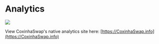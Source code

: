 # Analytics



![](<../../.gitbook/assets/image (9) (2).png>)

View CoxinhaSwap's native analytics site here: [https://CoxinhaSwap.info](https://CoxinhaSwap.info)

